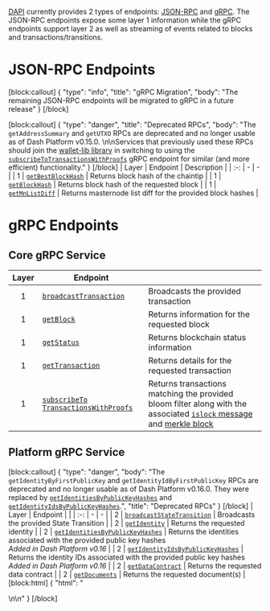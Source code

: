 [DAPI](explanation-dapi) currently provides 2 types of endpoints: [JSON-RPC](https://www.jsonrpc.org/) and [gRPC](https://grpc.io/docs/guides/). The JSON-RPC endpoints expose some layer 1 information while the gRPC endpoints support layer 2 as well as streaming of events related to blocks and transactions/transitions.

# JSON-RPC Endpoints
[block:callout]
{
  "type": "info",
  "title": "gRPC Migration",
  "body": "The remaining JSON-RPC endpoints will be migrated to gRPC in a future release"
}
[/block]

[block:callout]
{
  "type": "danger",
  "title": "Deprecated RPCs",
  "body": "The `getAddressSummary` and `getUTXO` RPCs are deprecated and no longer usable as of Dash Platform v0.15.0. \n\nServices that previously used these RPCs should join the [wallet-lib library](https://github.com/dashevo/wallet-lib/pull/119) in switching to using the [`subscribeToTransactionsWithProofs`](reference-dapi-endpoints-transaction-streaming-endpoints#subscribetotransactionswithproofs) gRPC endpoint for similar (and more efficient) functionality."
}
[/block]
| Layer | Endpoint | Description |
| :-: | - | - |
| 1 | [`getBestBlockHash`](reference-dapi-endpoints-json-rpc-endpoints#getbestblockhash) | Returns block hash of the chaintip |
| 1 | [`getBlockHash`](reference-dapi-endpoints-json-rpc-endpoints#getblockhash) | Returns block hash of the requested block |
| 1 | [`getMnListDiff`](reference-dapi-endpoints-json-rpc-endpoints#getmnlistdiff) | Returns masternode list diff for the provided block hashes |

# gRPC Endpoints

## Core gRPC Service

| Layer | Endpoint | |
| :-: | - | - |
| 1 | [`broadcastTransaction`](reference-dapi-endpoints-core-grpc-endpoints#broadcasttransaction) | Broadcasts the provided transaction |
| 1 | [`getBlock`](reference-dapi-endpoints-core-grpc-endpoints#getblock) | Returns information for the requested block |
| 1 | [`getStatus`](reference-dapi-endpoints-core-grpc-endpoints#getstatus) | Returns blockchain status information |
| 1 | [`getTransaction`](reference-dapi-endpoints-core-grpc-endpoints#gettransaction) | Returns details for the requested transaction |
| 1 | [`subscribeTo` `TransactionsWithProofs`](reference-dapi-endpoints-core-grpc-endpoints#subscribetotransactionswithproofs) | Returns transactions matching the provided bloom filter along with the associated [`islock` message](https://dashcore.readme.io/docs/core-ref-p2p-network-instantsend-messages#islock) and [merkle block](https://dashcore.readme.io/docs/core-ref-p2p-network-data-messages#merkleblock) |

## Platform gRPC Service

[block:callout]
{
  "type": "danger",
  "body": "The `getIdentityByFirstPublicKey` and `getIdentityIdByFirstPublicKey` RPCs are deprecated and no longer usable as of Dash Platform v0.16.0. They were replaced by [`getIdentitiesByPublicKeyHashes`](reference-dapi-endpoints-platform-endpoints#getidentitiesbypublickeyhashes) and [`getIdentityIdsByPublicKeyHashes`](reference-dapi-endpoints-platform-endpoints#getidentityidsbypublickeyhashes).",
  "title": "Deprecated RPCs"
}
[/block]
| Layer | Endpoint | |
| :-: | - | - |
| 2 | [`broadcastStateTransition`](reference-dapi-endpoints-platform-endpoints#broadcaststatetransition) | Broadcasts the provided State Transition |
| 2 | [`getIdentity`](reference-dapi-endpoints-platform-endpoints#getidentity) | Returns the requested identity |
| 2 | [`getIdentitiesByPublicKeyHashes`](reference-dapi-endpoints-platform-endpoints#getidentitiesbypublickeyhashes) | Returns the identities associated with the provided public key hashes<br>_Added in Dash Platform v0.16_ |
| 2 | [`getIdentityIdsByPublicKeyHashes`](reference-dapi-endpoints-platform-endpoints#getidentityidsbypublickeyhashes) | Returns the identity IDs associated with the provided public key hashes<br>_Added in Dash Platform v0.16_ |
| 2 | [`getDataContract`](reference-dapi-endpoints-platform-endpoints#getdatacontract) | Returns the requested data contract |
| 2 | [`getDocuments`](reference-dapi-endpoints-platform-endpoints#getdocuments) | Returns the requested document(s) |
[block:html]
{
  "html": "<div></div>\n<!-- Not implemented yet\n| 1 | [`subscribeTo` `BlockHeaders` `WithChainLocks`](reference-dapi-endpoints-core-grpc-endpoints#section-subscribe-to-block-headers-with-chain-locks) | Returns block headers and associated ChainLock signatures |\n\n-->\n<style></style>"
}
[/block]